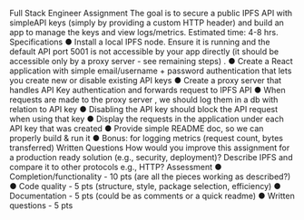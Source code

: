 Full Stack Engineer Assignment
The goal is to secure a public IPFS API with simpleAPI keys (simply by providing a custom
HTTP header) and build an app to manage the keys and view logs/metrics.
Estimated time: 4-8 hrs.
Specifications
● Install a local IPFS node. Ensure it is running and the default API port 5001 is not
accessible by your app directly (it should be accessible only by a proxy server - see
remaining steps) .
● Create a React application with simple email/username + password authentication that
lets you create new or disable existing API keys
● Create a proxy server that handles API Key authentication and forwards request to IPFS
API
● When requests are made to the proxy server , we should log them in a db with relation to
API key
● Disabling the API key should block the API request when using that key
● Display the requests in the application under each API key that was created
● Provide simple README doc, so we can properly build & run it
● Bonus: for logging metrics (request count, bytes transferred)
Written Questions
How would you improve this assignment for a production ready solution (e.g., security,
deployment)? Describe IPFS and compare it to other protocols e.g., HTTP?
Assessment
● Completion/functionality - 10 pts (are all the pieces working as described?)
● Code quality - 5 pts (structure, style, package selection, efficiency)
● Documentation - 5 pts (could be as comments or a quick readme)
● Written questions - 5 pts